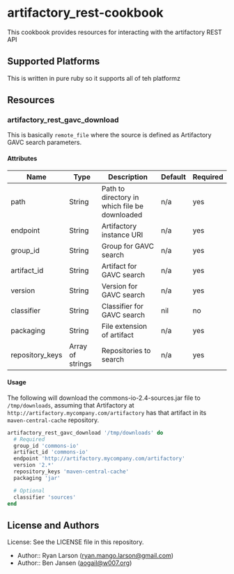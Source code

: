 # artifactory_rest-cookbook

This cookbook provides resources for interacting with the artifactory REST API

## Supported Platforms

This is written in pure ruby so it supports all of teh platformz

## Resources

### artifactory_rest_gavc_download

This is basically `remote_file` where the source is defined as Artifactory GAVC search parameters.

#### Attributes

| Name | Type | Description | Default | Required
| ---- | ---- | ----------- | ------- | --------
| path | String | Path to directory in which file be downloaded | n/a | yes
| endpoint | String | Artifactory instance URI | n/a | yes
| group_id | String | Group for GAVC search | n/a | yes
| artifact_id | String | Artifact for GAVC search | n/a | yes
| version | String | Version for GAVC search | n/a | yes
| classifier | String | Classifier for GAVC search | nil | no
| packaging | String | File extension of artifact | n/a | yes
| repository_keys | Array of strings | Repositories to search | n/a | yes

#### Usage

The following will download the commons-io-2.4-sources.jar file to `/tmp/downloads`, assuming that Artifactory
at `http://artifactory.mycompany.com/artifactory` has that artifact in its `maven-central-cache` repository.

```ruby
artifactory_rest_gavc_download '/tmp/downloads' do
  # Required
  group_id 'commons-io'
  artifact_id 'commons-io'
  endpoint 'http://artifactory.mycompany.com/artifactory'
  version '2.*'
  repository_keys 'maven-central-cache'
  packaging 'jar'

  # Optional
  classifier 'sources'
end
```

## License and Authors

License: See the LICENSE file in this repository.

  * Author:: Ryan Larson (<ryan.mango.larson@gmail.com>)
  * Author:: Ben Jansen (<aogail@w007.org>)
